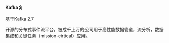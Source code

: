 #### Kafka [$](https://kafka.apache.org/documentation)

基于Kafka 2.7

开源的分布式事件流平台，被成千上万的公司用于高性能数据管道，流分析，数据集成和关键任务（mission-cirtical）应用。

